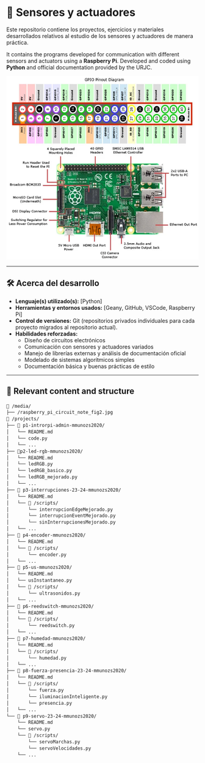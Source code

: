 # 📘 Sensores y actuadores 

Este repositorio contiene los proyectos, ejercicios y materiales desarrollados relativos al estudio de los sensores y actuadores de manera práctica.

It contains the programs developed for communication with different sensors and actuators using a **Raspberry Pi**. Developed and coded using **Python** and official documentation provided by the URJC.

<div align="center">
  <a>
    <img src="media/raspberry_pi_circuit_note_fig2.jpg" alt="Logo" height="480">
  </a>
</div>

---

## 🛠️ Acerca del desarrollo

- **Lenguaje(s) utilizado(s):** [Python]
- **Herramientas y entornos usados:** [Geany, GitHub, VSCode, Raspberry Pi]
- **Control de versiones:** Git (repositorios privados individuales para cada proyecto migrados al repositorio actual).
- **Habilidades reforzadas:**
  - Diseño de circuitos electrónicos
  - Comunicación con sensores y actuadores variados
  - Manejo de librerías externas y análisis de documentación oficial
  - Modelado de sistemas algorítmicos simples
  - Documentación básica y buenas prácticas de estilo

---

## 📂 Relevant content and structure

```bash
📁 /media/
├── /raspberry_pi_circuit_note_fig2.jpg
📁 /projects/
├── 📁 p1-introrpi-admin-mmunozs2020/
│   └── README.md
│   └── code.py
│   └── ...
├── 📁p2-led-rgb-mmunozs2020/
│   └── README.md
│   └── ledRGB.py
│   └── ledRGB_basico.py
│   └── ledRGB_mejorado.py
│   └── ...
├── 📁 p3-interrupciones-23-24-mmunozs2020/
│   └── README.md
│   └── 📁 /scripts/
│       └── interrupcionEdgeMejorado.py
│       └── interrupcionEventMejorado.py
│       └── sinInterrupcionesMejorado.py
│   └── ...
├── 📁 p4-encoder-mmunozs2020/
│   └── README.md
│   └── 📁 /scripts/
│       └── encoder.py
│   └── ...
├── 📁 p5-us-mmunozs2020/
│   └── README.md
│   └── usInstantaneo.py
│   └── 📁 /scripts/
│       └── ultrasonidos.py
│   └── ...
├── 📁 p6-reedswitch-mmunozs2020/
│   └── README.md
│   └── 📁 /scripts/
│       └── reedswitch.py
│   └── ...
├── 📁 p7-humedad-mmunozs2020/
│   └── README.md
│   └── 📁 /scripts/
│       └── humedad.py
│   └── ...
├── 📁 p8-fuerza-presencia-23-24-mmunozs2020/
│   └── README.md
│   └── 📁 /scripts/
│       └── fuerza.py
│       └── iluminacionInteligente.py
│       └── presencia.py
│   └── ...
└── 📁 p9-servo-23-24-mmunozs2020/
    └── README.md
    └── servo.py
    └── 📁 /scripts/
        └── servoMarchas.py
        └── servoVelocidades.py
    └── ...
```